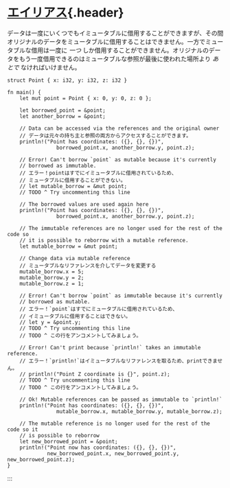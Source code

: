 # [エイリアス](#エイリアス){.header}

データは一度にいくつでもイミュータブルに借用することができますが、その間オリジナルのデータをミュータブルに借用することはできません。一方でミュータブルな借用は一度に
*一つ*
しか借用することができません。オリジナルのデータをもう一度借用できるのはミュータブルな参照が最後に使われた場所より
*あとで* なければいけません。

    struct Point { x: i32, y: i32, z: i32 }

    fn main() {
        let mut point = Point { x: 0, y: 0, z: 0 };

        let borrowed_point = &point;
        let another_borrow = &point;

        // Data can be accessed via the references and the original owner
        // データは元々の持ち主と参照の両方からアクセスすることができます。
        println!("Point has coordinates: ({}, {}, {})",
                    borrowed_point.x, another_borrow.y, point.z);

        // Error! Can't borrow `point` as mutable because it's currently
        // borrowed as immutable.
        // エラー！pointはすでにイミュータブルに借用されているため、
        // ミュータブルに借用することができない。
        // let mutable_borrow = &mut point;
        // TODO ^ Try uncommenting this line

        // The borrowed values are used again here
        println!("Point has coordinates: ({}, {}, {})",
                    borrowed_point.x, another_borrow.y, point.z);

        // The immutable references are no longer used for the rest of the code so
        // it is possible to reborrow with a mutable reference.
        let mutable_borrow = &mut point;

        // Change data via mutable reference
        // ミュータブルなリファレンスを介してデータを変更する
        mutable_borrow.x = 5;
        mutable_borrow.y = 2;
        mutable_borrow.z = 1;

        // Error! Can't borrow `point` as immutable because it's currently
        // borrowed as mutable.
        // エラー！`point`はすでにミュータブルに借用されているため、
        // イミュータブルに借用することはできない。
        // let y = &point.y;
        // TODO ^ Try uncommenting this line
        // TODO ^ この行をアンコメントしてみましょう。

        // Error! Can't print because `println!` takes an immutable reference.
        // エラー！`println!`はイミュータブルなリファレンスを取るため、printできません。
        // println!("Point Z coordinate is {}", point.z);
        // TODO ^ Try uncommenting this line
        // TODO ^ この行をアンコメントしてみましょう。

        // Ok! Mutable references can be passed as immutable to `println!`
        println!("Point has coordinates: ({}, {}, {})",
                    mutable_borrow.x, mutable_borrow.y, mutable_borrow.z);

        // The mutable reference is no longer used for the rest of the code so it
        // is possible to reborrow
        let new_borrowed_point = &point;
        println!("Point now has coordinates: ({}, {}, {})",
                 new_borrowed_point.x, new_borrowed_point.y, new_borrowed_point.z);
    }
:::

